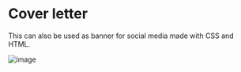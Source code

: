 # Cover letter
This can also be used as banner for social media made with CSS and HTML.

![image](https://github.com/user-attachments/assets/12131de3-6f74-41ed-b476-0ae8d3c0e5c5)


